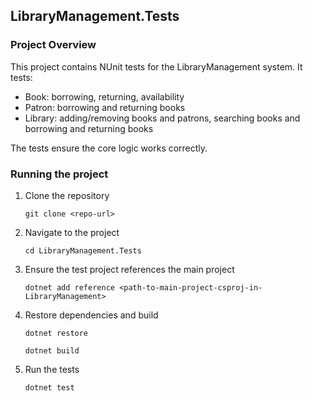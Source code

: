 ## LibraryManagement.Tests

### Project Overview

This project contains NUnit tests for the LibraryManagement system. It tests: 
- Book: borrowing, returning, availability
- Patron: borrowing and returning books
- Library: adding/removing books and patrons, searching books and borrowing and returning books

The tests ensure the core logic works correctly.

### Running the project
1. Clone the repository

    ``` git clone <repo-url> ```
2. Navigate to the project

    ``` cd LibraryManagement.Tests ```
3. Ensure the test project references the main project

    ``` dotnet add reference <path-to-main-project-csproj-in-LibraryManagement> ```

4. Restore dependencies and build

    ``` dotnet restore ```
    
    ``` dotnet build ```

5. Run the tests

    ``` dotnet test ```